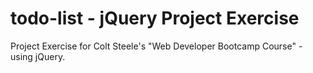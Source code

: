 # todo-list - jQuery Project Exercise

Project Exercise for Colt Steele's "Web Developer Bootcamp Course" - using jQuery.
